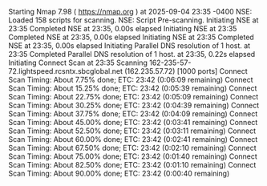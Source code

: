 Starting Nmap 7.98 ( https://nmap.org ) at 2025-09-04 23:35 -0400
NSE: Loaded 158 scripts for scanning.
NSE: Script Pre-scanning.
Initiating NSE at 23:35
Completed NSE at 23:35, 0.00s elapsed
Initiating NSE at 23:35
Completed NSE at 23:35, 0.00s elapsed
Initiating NSE at 23:35
Completed NSE at 23:35, 0.00s elapsed
Initiating Parallel DNS resolution of 1 host. at 23:35
Completed Parallel DNS resolution of 1 host. at 23:35, 0.22s elapsed
Initiating Connect Scan at 23:35
Scanning 162-235-57-72.lightspeed.rcsntx.sbcglobal.net (162.235.57.72) [1000 ports]
Connect Scan Timing: About 7.75% done; ETC: 23:42 (0:06:09 remaining)
Connect Scan Timing: About 15.25% done; ETC: 23:42 (0:05:39 remaining)
Connect Scan Timing: About 22.75% done; ETC: 23:42 (0:05:09 remaining)
Connect Scan Timing: About 30.25% done; ETC: 23:42 (0:04:39 remaining)
Connect Scan Timing: About 37.75% done; ETC: 23:42 (0:04:09 remaining)
Connect Scan Timing: About 45.00% done; ETC: 23:42 (0:03:41 remaining)
Connect Scan Timing: About 52.50% done; ETC: 23:42 (0:03:11 remaining)
Connect Scan Timing: About 60.00% done; ETC: 23:42 (0:02:41 remaining)
Connect Scan Timing: About 67.50% done; ETC: 23:42 (0:02:10 remaining)
Connect Scan Timing: About 75.00% done; ETC: 23:42 (0:01:40 remaining)
Connect Scan Timing: About 82.50% done; ETC: 23:42 (0:01:10 remaining)
Connect Scan Timing: About 90.00% done; ETC: 23:42 (0:00:40 remaining)

